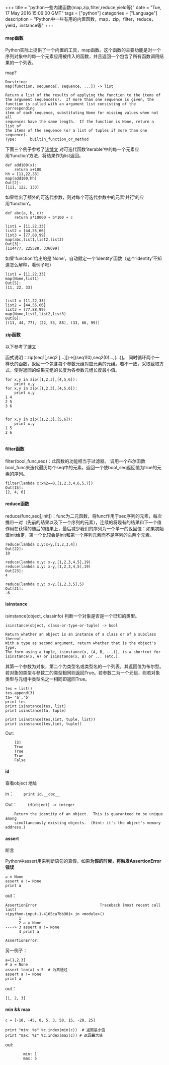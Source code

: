 +++ 
title = "python一些内建函数(map,zip,filter,reduce,yield等)" 
date = "Tue, 17 May 2016 15:06:00 GMT" 
tags = ["python"] 
categories = ["Language"]
description = "Python中一些有用的内置函数，map，zip，filter，reduce，yield，instance等" 
+++ 


#### map函数
Python实际上提供了一个内置的工具，map函数。这个函数的主要功能是对一个序列对象中的每一个元素应用被传入的函数，并且返回一个包含了所有函数调用结果的一个列表。

map?

```
Docstring:
map(function, sequence[, sequence, ...]) -> list

Return a list of the results of applying the function to the items of
the argument sequence(s).  If more than one sequence is given, the
function is called with an argument list consisting of the corresponding
item of each sequence, substituting None for missing values when not all
sequences have the same length.  If the function is None, return a list of
the items of the sequence (or a list of tuples if more than one sequence).
Type:      builtin_function_or_method
```

下面三个例子参考了[该博文](http://my.oschina.net/zyzzy/blog/115096)
​
对可迭代函数'iterable'中的每一个元素应用‘function’方法，将结果作为list返回。

```
def add100(x):
    return x+100
hh = [11,22,33]
map(add100,hh)
Out[2]:
[111, 122, 133]
```

如果给出了额外的可迭代参数，则对每个可迭代参数中的元素‘并行’的应用‘function’。

```
def abc(a, b, c):
    return a*10000 + b*100 + c
​
list1 = [11,22,33]
list2 = [44,55,66]
list3 = [77,88,99]
map(abc,list1,list2,list3)
Out[3]:
[114477, 225588, 336699]
```

如果'function'给出的是‘None’，自动假定一个‘identity’函数（这个‘identity’不知道怎么解释，看例子吧）

```
list1 = [11,22,33]
map(None,list1)
Out[5]:
[11, 22, 33]


list1 = [11,22,33]
list2 = [44,55,66]
list3 = [77,88,99]
map(None,list1,list2,list3)
Out[6]:
[(11, 44, 77), (22, 55, 88), (33, 66, 99)]
```

#### zip函数
以下参考了[博文](http://www.bkjia.com/Pythonjc/664161.html)

函式说明：zip(seq1[,seq2 [...]])->[(seq1(0),seq2(0)...,(...)]。 同时循环两个一样长的函数，返回一个包含每个参数元组对应元素的元组。若不一致，采取截取方式，使得返回的结果元组的长度为各参数元组长度最小值。

```
for x,y in zip([1,2,3],[4,5,6]):
    print x,y
for x,y in zip([1,2,3],[4,5,6]):
    print x,y
1 4
2 5
3 6


for x,y in zip([1,2,3],[5,6]):
    print x,y
1 5
2 6
        
```
#### filter函数
filter(bool_func,seq)：此函数的功能相当于过滤器。 调用一个布尔函数bool_func来迭代遍历每个seq中的元素，返回一个使bool_seq返回值为true的元素的序列。

```
filter(lambda x:x%2==0,[1,2,3,4,6,5,7])
Out[15]:
[2, 4, 6]   
```

#### reduce函数

reduce(func,seq[,init])：func为二元函数，将func作用于seq序列的元素，每次携带一对（先前的结果以及下一个序列的元素），连续的将现有的结果和下一个值作用在获得的随后的结果上，最后减少我们的序列为一个单一的返回值：如果初始值init给定，第一个比较会是init和第一个序列元素而不是序列的头两个元素。

```
reduce(lambda x,y:x+y,[1,2,3,4])
Out[22]:
10

reduce(lambda x,y: x-y,[1,2,3,4,5],19)
reduce(lambda x,y: x-y,[1,2,3,4,5],19)
Out[23]:
4

reduce(lambda x,y: x-y,[1,2,3,5],5)
Out[21]:
-6
```
####  isinstance

isinstance(object, classinfo)  判断一个对象是否是一个已知的类型。

```
isinstance(object, class-or-type-or-tuple) -> bool

Return whether an object is an instance of a class or of a subclass thereof.
With a type as second argument, return whether that is the object's type.
The form using a tuple, isinstance(x, (A, B, ...)), is a shortcut for
isinstance(x, A) or isinstance(x, B) or ... (etc.).
```

其第一个参数为对象，第二个为类型名或类型名的一个列表。其返回值为布尔型。若对象的类型与参数二的类型相同则返回True。若参数二为一个元组，则若对象类型与元组中类型名之一相同即返回True。

```
tes = list()
tes.append(3)
ta= 'a','b'
print tes
print isinstance(tes, list)
print isinstance(ta, tuple)

print isinstance(tes,(int, tuple, list))
print isinstance(tes,(int, tuple))
```

Out:

```
    [3]
    True
    True
    True
    False
```

####  id
查看object 地址

in：
`     print id.__doc__
`
 
 Out：​
 `     id(object) -> integer
`
```
    Return the identity of an object.  This is guaranteed to be unique among
    simultaneously existing objects.  (Hint: it's the object's memory address.)
```

####  assert
断言

Python中assert用来判断语句的真假，如果**为假的时候，将触发AssertionError错误**

```
a = None
assert a != None
print a
```

out：


```       ---------------------------------------------------------------------------
AssertionError                            Traceback (most recent call last)
<ipython-input-1-4165ca7bb901> in <module>()
      1
      2 a = None
----> 3 assert a != None
      4 print a

AssertionError:
```

另一例子：

```
a=[1,2,3]
# a = None
assert len(a) < 5  # 为真通过
assert a != None
print a
```
out：

```
[1, 2, 3]
```

####  min && max

```
c = [-10, -45, 0, 5, 3, 50, 15, -20, 25]

print "min: %s" %c.index(min(c))  # 返回最小值
print "max: %s" %c.index(max(c)) # 返回最大值
```
        
out:
```
        min: 1
        max: 5
```


